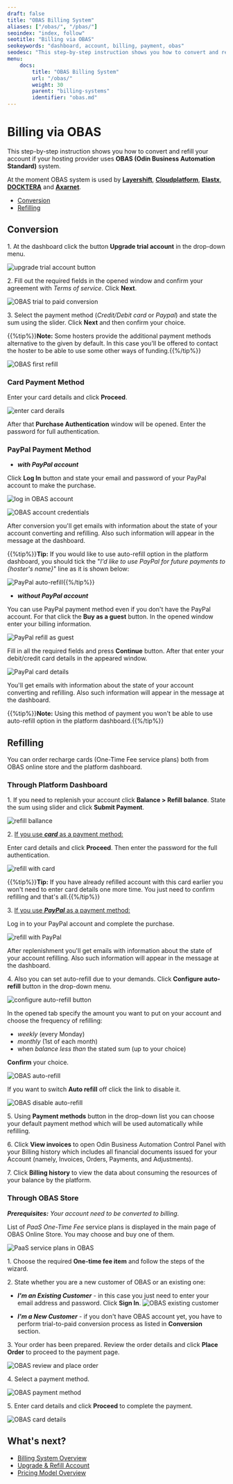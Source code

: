 ```yaml
---
draft: false
title: "OBAS Billing System"
aliases: ["/obas/", "/pbas/"]
seoindex: "index, follow"
seotitle: "Billing via OBAS"
seokeywords: "dashboard, account, billing, payment, obas"
seodesc: "This step-by-step instruction shows you how to convert and refill your account if your hosting provider uses oBAS (Odin Business Automation Standard) system."
menu: 
    docs:
        title: "OBAS Billing System"
        url: "/obas/"
        weight: 30
        parent: "billing-systems"
        identifier: "obas.md"
---
```


# Billing via OBAS

This step-by-step instruction shows you how to convert and refill your account if your hosting provider uses **OBAS (Odin Business Automation Standard)** system.

At the moment OBAS system is used by **[Layershift](https://www.virtuozzo.com/application-platform-partners/layershift/)**, **[Cloudplatform](https://www.virtuozzo.com/application-platform-partners/cloudplatform/)**, **[Elastx](https://www.virtuozzo.com/application-platform-partners/elastx/)**, **[DOCKTERA](https://www.virtuozzo.com/application-platform-partners/docktera/)** and **[Axarnet](https://www.virtuozzo.com/application-platform-partners/axarnet/)**.

* [Conversion](#conversion)<a id="conversion"></a>
* [Refilling](#refilling)


## Conversion

1\. At the dashboard click the button **Upgrade trial account** in the drop-down menu.

![upgrade trial account button](01-upgrade-trial-account-button.png)

2\. Fill out the required fields in the opened window and confirm your agreement with *Terms of service*. Click **Next**.

![OBAS trial to paid conversion](02-obas-trial-to-paid-conversion.png)

3\. Select the payment method (*Credit/Debit card* or *Paypal*) and state the sum using the slider. Click **Next** and then confirm your choice.

{{%tip%}}**Note:** Some hosters provide the additional payment methods alternative to the given by default. In this case you'll be offered to contact the hoster to be able to use some other ways of funding.{{%/tip%}}

![OBAS first refill](03-obas-first-refill.png)

### Card Payment Method

Enter your card details and click **Proceed**.

![enter card derails](04-enter-card-derails.png)

After that **Purchase Authentication** window will be opened. Enter the password for full authentication.

### PayPal Payment Method

* ***with PayPal account***

Click **Log In** button and state your email and password of your PayPal account to make the purchase.

![log in OBAS account](05-log-in-obas-account.png)

![OBAS account credentials](06-obas-account-credentials.png)

After conversion you'll get emails with information about the state of your account converting and refilling. Also such information will appear in the message at the dashboard.

{{%tip%}}**Tip:** If you would like to use auto-refill option in the platform dashboard, you should tick the "*I'd like to use PayPal for future payments to {hoster's name}*" line as it is shown below:

![PayPal auto-refill](07-paypal-auto-refill.png){{%/tip%}}

* ***without PayPal account***

You can use PayPal payment method even if you don't have the PayPal account. For that click the **Buy as a guest** button. In the opened window enter your billing information.

![PayPal refill as guest](08-paypal-refill-as-guest.png)

Fill in all the required fields and press **Continue** button. After that enter your debit/credit card details in the appeared window.

![PayPal card details](09-paypal-card-details.png)

You'll get emails with information about the state of your account converting and refilling. Also such information will appear in the message at the dashboard.

{{%tip%}}**Note:** Using this method of payment you won't be able to use auto-refill option in the platform dashboard<a id="refilling"></a>.{{%/tip%}}


## Refilling

You can order recharge cards (One-Time Fee service plans) both from OBAS online store and the platform dashboard.

### Through Platform Dashboard

1\. If you need to replenish your account click **Balance > Refill balance**. State the sum using slider and click **Submit Payment**.

![refill ballance](10-refill-ballance.png)

2\. <u>If you use ***card*** as a payment method:</u>

Enter card details and click **Proceed**. Then enter the password for the full authentication.

![refill with card](11-refill-with-card.png)

{{%tip%}}**Tip:** If you have already refilled account with this card earlier you won't need to enter card details one more time. You just need to confirm refilling and that's all.{{%/tip%}}

3\. <u>If you use ***PayPal*** as a payment method:</u>

Log in to your PayPal account and complete the purchase.

![refill with PayPal](12-refill-with-paypal.png)

After replenishment you'll get emails with information about the state of your account refilling. Also such information will appear in the message at the dashboard.

4\. Also you can set auto-refill due to your demands. Click **Configure auto-refill** button in the drop-down menu.

![configure auto-refill button](13-configure-auto-refill-button.png)

In the opened tab specify the amount you want to put on your account and choose the frequency of refilling:

* *weekly* (every Monday)
* *monthly* (1st of each month)
* when *balance less than* the stated sum (up to your choice)

**Confirm** your choice.

![OBAS auto-refill](14-obas-auto-refill.png)

If you want to switch **Auto refill** off click the link to disable it.

![OBAS disable auto-refill](15-obas-disable-auto-refill.png)

5\. Using **Payment methods** button in the drop-down list you can choose your default payment method which will be used automatically while refilling.

6\. Click **View invoices** to open Odin Business Automation Control Panel with your Billing history which includes all financial documents issued for your Account (namely, Invoices, Orders, Payments, and Adjustments).

7\. Click **Billing history** to view the data about consuming the resources of your balance by the platform.

### Through OBAS Store

_**Prerequisites:** Your account need to be converted to billing._

List of *PaaS One-Time Fee* service plans is displayed in the main page of OBAS Online Store. You may choose and buy one of them.

![PaaS service plans in OBAS](16-paas-service-plans-in-obas.png)

1\. Choose the required **One-time fee item** and follow the steps of the wizard.

2\. State whether you are a new customer of OBAS or an existing one:

* ***I'm an Existing Customer*** - in this case you just need to enter your email address and password. Click **Sign In**.
![OBAS existing customer](17-obas-existing-customer.png)

* ***I'm a New Customer*** - if you don't have OBAS account yet, you have to perform trial-to-paid conversion process as listed in **Conversion** section.

3\. Your order has been prepared. Review the order details and click **Place Order** to proceed to the payment page.

![OBAS review and place order](18-obas-review-and-place-order.png)

4\. Select a payment method.

![OBAS payment method](19-obas-payment-method.png)

5\. Enter card details and click **Proceed** to complete the payment.

![OBAS card details](20-obas-card-details.png)


## What's next?

* [Billing System Overview](/billing-system/)
* [Upgrade & Refill Account](/upgrade-refill-account/)
* [Pricing Model Overview](/pricing-model/)